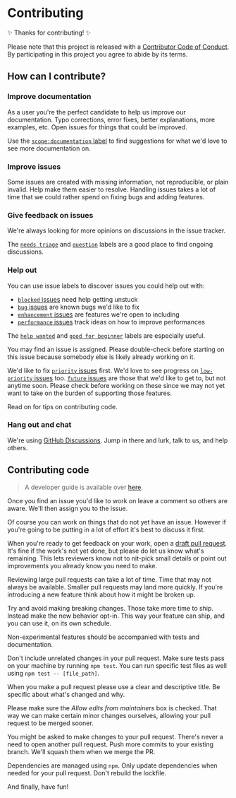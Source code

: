 # Contributing

✨ Thanks for contributing! ✨

Please note that this project is released with a [Contributor Code of Conduct](CODE_OF_CONDUCT.md). By participating in this project you agree to abide by its terms.

## How can I contribute?

### Improve documentation

As a user you're the perfect candidate to help us improve our documentation. Typo corrections, error fixes, better explanations, more examples, etc. Open issues for things that could be improved.

Use the [`scope:documentation` label](https://github.com/thoughtsunificator/dotfiles/labels/scope%3Adocumentation) to find suggestions for what we'd love to see more documentation on.

### Improve issues

Some issues are created with missing information, not reproducible, or plain invalid. Help make them easier to resolve. Handling issues takes a lot of time that we could rather spend on fixing bugs and adding features.

### Give feedback on issues

We're always looking for more opinions on discussions in the issue tracker.

The [`needs triage`](https://github.com/thoughtsunificator/dotfiles/labels/needs%20triage) and [`question`](https://github.com/thoughtsunificator/dotfiles/labels/question) labels are a good place to find ongoing discussions.

### Help out

You can use issue labels to discover issues you could help out with:

* [`blocked` issues](https://github.com/thoughtsunificator/dotfiles/labels/blocked) need help getting unstuck
* [`bug` issues](https://github.com/thoughtsunificator/dotfiles/labels/bug) are known bugs we'd like to fix
* [`enhancement` issues](https://github.com/thoughtsunificator/dotfiles/labels/enhancement) are features we're open to including
* [`performance` issues](https://github.com/thoughtsunificator/dotfiles/labels/performance) track ideas on how to improve  performances

The [`help wanted`](https://github.com/thoughtsunificator/dotfiles/labels/help%20wanted) and [`good for beginner`](https://github.com/thoughtsunificator/dotfiles/labels/good%20for%20beginner) labels are especially useful.

You may find an issue is assigned. Please double-check before starting on this issue because somebody else is likely already working on it.

We'd like to fix [`priority` issues](https://github.com/thoughtsunificator/dotfiles/labels/priority) first. We'd love to see progress on [`low-priority` issues](https://github.com/thoughtsunificator/dotfiles/labels/low%20priority) too. [`future` issues](https://github.com/thoughtsunificator/dotfiles/labels/future) are those that we'd like to get to, but not anytime soon. Please check before working on these since we may not yet want to take on the burden of supporting those features.

Read on for tips on contributing code.

### Hang out and chat

We're using [GitHub Discussions](https://github.com/thoughtsunificator/dotfiles/discussions). Jump in there and lurk, talk to us, and help others.

## Contributing code

> A developer guide is available over [here](../documentation/developer-manual.md).

Once you find an issue you'd like to work on leave a comment so others are aware. We'll then assign you to the issue.

Of course you can work on things that do not yet have an issue. However if you're going to be putting in a lot of effort it's best to discuss it first.

When you're ready to get feedback on your work, open a [draft pull request](https://help.github.com/en/github/collaborating-with-issues-and-pull-requests/about-pull-requests#draft-pull-requests). It's fine if the work's not yet done, but please do let us know what's remaining. This lets reviewers know not to nit-pick small details or point out improvements you already know you need to make.

Reviewing large pull requests can take a lot of time. Time that may not always be available. Smaller pull requests may land more quickly. If you're introducing a new feature think about how it might be broken up. 

Try and avoid making breaking changes. Those take more time to ship. Instead make the new behavior opt-in. This way your feature can ship, and you can use it, on its own schedule.

Non-experimental features should be accompanied with tests and documentation.

Don't include unrelated changes in your pull request. Make sure tests pass on your machine by running `npm test`. You can run specific test files as well using `npm test -- [file_path]`.

When you make a pull request please use a clear and descriptive title. Be specific about what's changed and why.

Please make sure the *Allow edits from maintainers* box is checked. That way we can make certain minor changes ourselves, allowing your pull request to be merged sooner.

You might be asked to make changes to your pull request. There's never a need to open another pull request. Push more commits to your existing branch. We'll squash them when we merge the PR.

Dependencies are managed using `npm`. Only update dependencies when needed for your pull request. Don't rebuild the lockfile.

And finally, have fun!
